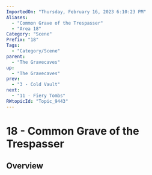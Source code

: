 ```yaml
---
ImportedOn: "Thursday, February 16, 2023 6:10:23 PM"
Aliases:
  - "Common Grave of the Trespasser"
  - "Area 18"
Category: "Scene"
Prefix: "18"
Tags:
  - "Category/Scene"
parent:
  - "The Gravecaves"
up:
  - "The Gravecaves"
prev:
  - "3 - Cold Vault"
next:
  - "11 - Fiery Tombs"
RWtopicId: "Topic_9443"
---
```

# 18 - Common Grave of the Trespasser
## Overview
